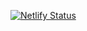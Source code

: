 [![Netlify Status](https://api.netlify.com/api/v1/badges/29fe1a42-304b-4915-b7f5-a11e79dcfcb4/deploy-status)](https://app.netlify.com/sites/bitbuild/deploys)
